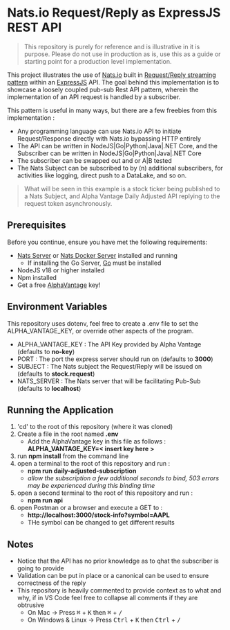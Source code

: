 # Nats.io Request/Reply as ExpressJS REST API

> This repository is purely for reference and is illustrative in it is purpose. Please do not use in production as is, use this as a guide
or starting point for a production level implementation.


This project illustrates the use of [Nats.io](https://nats.io/) built in [Request/Reply streaming pattern](https://docs.nats.io/nats-concepts/core-nats/reqreply) within an [ExpressJS]() API. The goal behind this implementation is to showcase a loosely coupled pub-sub Rest API pattern, wherein the implementation of an API request is handled by
a subscriber.

This pattern is useful in many ways, but there are a few freebies from this implementation :
* Any programming language can use Nats.io API to initiate Request/Response directly with Nats.io bypassing HTTP entirely
* The API can be written in NodeJS|Go|Python|Java|.NET Core, and the Subscriber can be written in NodeJS|Go|Python|Java|.NET Core
* The subscriber can be swapped out and or A|B tested
* The Nats Subject can be subscribed to by (n) additional subscribers, for activities like logging, direct push to a DataLake, and so on.

> What will be seen in this example is a stock ticker being published to a Nats Subject, and Alpha Vantage Daily Adjusted API replying to the request token asynchronously.

## Prerequisites

Before you continue, ensure you have met the following requirements:

* [Nats Server](https://docs.nats.io/running-a-nats-service/introduction/installation#downloading-a-release-build) or [Nats Docker Server](https://hub.docker.com/_/nats) installed and running
    * If installing the Go Server, [Go](https://go.dev/doc/install) must be installed
* NodeJS v18 or higher installed
* Npm installed
* Get a free [AlphaVantage](https://www.alphavantage.co/support/#api-key) key!

## Environment Variables

This repository uses dotenv, feel free to create a .env file to set the ALPHA_VANTAGE_KEY, or override other aspects of the program.

* ALPHA_VANTAGE_KEY : The API Key provided by Alpha Vantage (defaults to **no-key**)
* PORT : The port the express server should run on (defaults to **3000**)
* SUBJECT : The Nats subject the Request/Reply will be issued on (defaults to **stock.request**)
* NATS_SERVER : The Nats server that will be facilitating Pub-Sub (defaults to  **localhost**)

## Running the Application

1) 'cd' to the root of this repository (where it was cloned)
1) Create a file in the root named **.env**
    * Add the AlphaVantage key in this file as follows : **ALPHA_VANTAGE_KEY=< insert key here >**
1) run **npm install** from the command line
1) open a terminal to the root of this repository and run :
    * **npm run daily-adjusted-subscription**
    * _allow the subscription a few additional seconds to bind, 503 errors may be experienced during this binding time_
1) open a second terminal to the root of this repository and run :
    * **npm run api**
1) open Postman or a browser and execute a GET to : 
    * **http://localhost:3000/stock-info?symbol=AAPL**
    * THe symbol can be changed to get different results



## Notes
* Notice that the API has no prior knowledge as to qhat the subscriber is going to provide
* Validation can be put in place or a canonical can be used to ensure correctness of the reply
* This repository is heavily commented to provide context as to what and why, if in VS Code feel free to collapse all comments if they are obtrusive
    * On Mac -> Press <kbd>&#8984;</kbd> + <kbd>K</kbd> then <kbd>&#8984;</kbd> + <kbd>/</kbd> 
    * On Windows & Linux -> Press <kbd>Ctrl</kbd> + <kbd>K</kbd> then <kbd>Ctrl</kbd> + <kbd>/</kbd> 